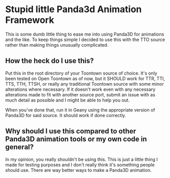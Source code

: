 # Stupid little Panda3d Animation Framework
This is some dumb little thing to ease me into using Panda3D for animations and the like.
To keep things simple I decided to use this with the TTO source rather than making things unusually complicated.

## How the heck do I use this?
Put this in the root directory of your Toontown source of choice.
It's only been tested on Open Toontown as of now, but it SHOULD work for TTR, TTI, TTS, TTH, TTSH, or really any
traditional Toontown source with some minor alterations where necessary. If it doesn't work even with any necessary alterations made to fit with another source port, submit an issue with as much detail as possible and I might be able to help you out.

When you've done that, run it in Geany using the appropriate version of Panda3D for said source.
It should work if done correctly.

## Why should I use this compared to other Panda3D animation tools or my own code in general?
In my opinion, you really shouldn't be using this. This is just a little thing I made for testing purposes and I don't really think it's something people should use. There are way better ways to make a Panda3D animation.